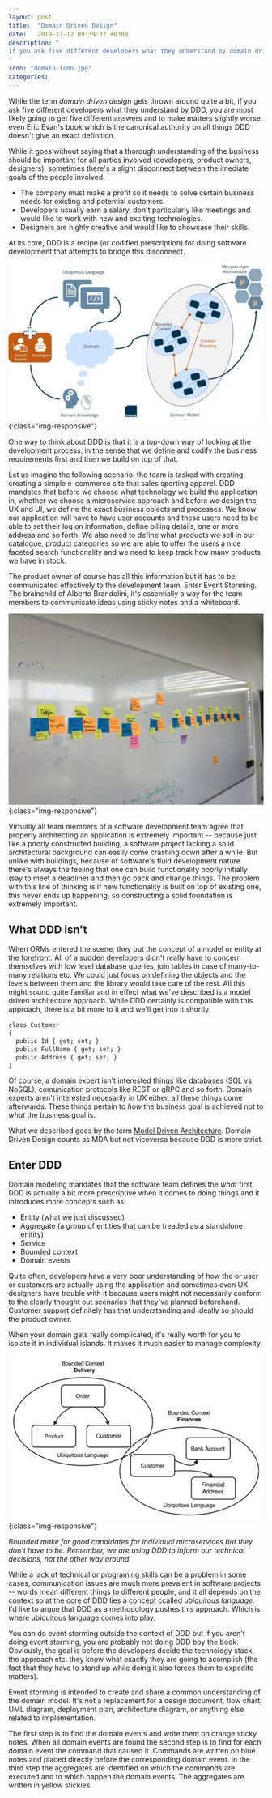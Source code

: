 ```yaml
---
layout: post
title:  "Domain Driven Design"
date:   2019-12-12 09:39:37 +0300
description: "
If you ask five different developers what they understand by domain driven design, you are most likely going to get five different answers. To make matters slightly worse and even if they did one did thoroughly read Eric Evan's book, it's not readily apparent how one would go about extracting a canonical definition. Virtually everybody working in the field of software development agrees that properly architecting an application is extremely important -- just like a poorly constructed building, a software project lacking a solid architectural background can easily come crashing down after a while. 
"
icon: "domain-icon.jpg"
categories:
---
```

While the term *domain driven design* gets thrown around quite a bit, if you ask five different developers what they understand by DDD, you are most likely going to get five different answers and to make matters slightly worse even Eric Evan's book which is the canonical authority on all things DDD doesn't give an exact definition.

While it goes without saying that a thorough understanding of the business should be important for all parties involved (developers, product owners, designers), sometimes there's a slight disconnect between the imediate goals of the people involved.

* The company must make a profit so it needs to solve certain business needs for existing and potential customers.
* Developers usually earn a salary, don't particularly like meetings and would like to work with new and exciting technologies.
* Designers are highly creative and would like to showcase their skills.

At its core, DDD is a recipe (or codified prescription) for doing software development that attempts to bridge this disconnect. 

![image-title-here](/images/ddd.webp){:class="img-responsive"}

One way to think about DDD is that it is a top-down way of looking at the development process, in the sense that we define and codify the business requirements first and then we build on top of that. 

Let us imagine the following scenario: the team is tasked with creating creating a simple e-commerce site that sales sporting apparel. DDD mandates that before we choose what technology we build the application in, whether we choose a microservice approach and before we design the UX and UI, we define the exact business objects and processes. We know our application will have to have user accounts and these users need to be able to set their log on information, define billing details, one or more address and so forth. We also need to define what products we sell in our catalogue, product categories so we are able to offer the users a nice faceted search functionality and we need to keep track how many products we have in stock.

The product owner of course has all this information but it has to be communicated effectively to the development team. Enter Event Storming. The brainchild of Alberto Brandolini, it's essentially a way for the team members to communicate ideas using sticky notes and a whiteboard.

![event-storming](/images/storming.jpg){:class="img-responsive"}

Virtually all team members of a software development team agree that properly architecting an application is extremely important -- because just like a poorly constructed building, a software project lacking a solid architectural background can easily come crashing down after a while. But unlike with buildings, because of software's fluid development nature there's always the feeling that one can build functionality poorly initially (say to meet a deadline) and then go back and change things. The problem with this line of thinking is if new functionality is built on top of existing one, this never ends up happening, so constructing a solid foundation is extremely important. 

## What DDD isn't
When ORMs entered the scene, they put the concept of a model or entity at the forefront. All of a sudden developers didn't really have to concern themselves with low level database queries, join tables in case of many-to-many relations etc. We could just focus on defining the objects and the levels between them and the library would take care of the rest. All this might sound quite familiar and in effect what we've described is a model driven architecture approach.  While DDD certainly is compatible with this approach, there is a bit more to it and we'll get into it shortly.

<pre><code>class Customer
{
  public Id { get; set; }
  public FullName { get; set; }
  public Address { get; set; }
} 
</code></pre>

Of course, a domain expert isn't interested things like databases (SQL vs NoSQL), comunication protocols like REST or gRPC and so forth. Domain experts aren't interested necesarily in UX either, all these things come afterwards. These things pertain to *how* the business goal is achieved not to *what* the business goal is.

What we described goes by the term [Model Driven Architecture](https://en.wikipedia.org/wiki/Model-driven_architecture). Domain Driven Design counts as MDA but not viceversa because DDD is more strict.

<!-- While a PO will most certainly not write any code, he or she can definitely define something like this in enterprise architect.  -->

## Enter DDD
Domain modeling mandates that the software team defines the *what* first. DDD is actually a bit more prescriptive when it comes to doing things and it introduces more concepts such as:

* Entity (what we just discussed)
* Aggregate (a group of entities that can be treaded as a standalone enitity)
* Service
* Bounded context
* Domain events

Quite often, developers have a very poor understanding of how the or user or customers are actually using the application and sometimes even UX designers have trouble with it because users might not necessarily conform to the clearly thought out scenarios that they've planned beforehand. Customer support definitely has that understanding and ideally so should the product owner. 

When your domain gets really complicated, it's really worth for you to isolate it in individual islands. It makes it much easier to manage complexity.

![bounded-contexts](/images/bounded.png){:class="img-responsive"}

*Bounded make for good candidates for individual microservices but they don't have to be. Remember, we are using DDD to inform our technical decisions, not the other way around.*

While a lack of technical or programing skills can be a problem in some cases, communication issues are much more prevalent in software projects -- words mean different things to different people, and it all depends on the context so at the core of DDD lies a concept ccalled *ubiquitous language*. I'd like to argue that DDD as a methodology pushes this approach. Which is where ubiquitous language comes into play.

You can do event storming outside the context of DDD but if you aren't doing event storming, you are probably not doing DDD bby the book. Obviously, the goal is before the developers decide the technology stack, the approach etc. they know what exactly they are going to acomplish (the fact that they have to stand up while doing it also forces them to expedite matters).

Event storming is intended to create and share a common understanding of the domain model. It's not a replacement for a design document, flow chart, UML diagram, deployment plan, architecture diagram, or anything else related to implementation.

The first step is to find the domain events and write them on orange sticky notes. When all domain events are found the second step is to find for each domain event the command that caused it. Commands are written on blue notes and placed directly before the corresponding domain event. In the third step the aggregates are identified on which the commands are executed and to which happen the domain events. The aggregates are written in yellow stickies.

